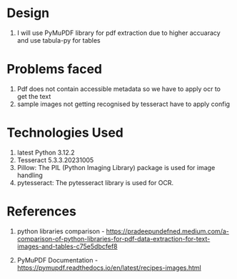 # Design
1) I will use PyMuPDF library for pdf extraction due to higher accuaracy and use tabula-py for tables

# Problems faced
1) Pdf does not contain accessible metadata so we have to apply ocr to get the text
2) sample images not getting recognised by tesseract have to apply config


# Technologies Used
1) latest Python 3.12.2 
2) Tesseract 5.3.3.20231005
3) Pillow: The PIL (Python Imaging Library) package is used for image handling
4) pytesseract: The pytesseract library is used for OCR. 

# References
1) python libraries comparison - https://pradeepundefned.medium.com/a-comparison-of-python-libraries-for-pdf-data-extraction-for-text-images-and-tables-c75e5dbcfef8 

2) PyMuPDF Documentation - https://pymupdf.readthedocs.io/en/latest/recipes-images.html
